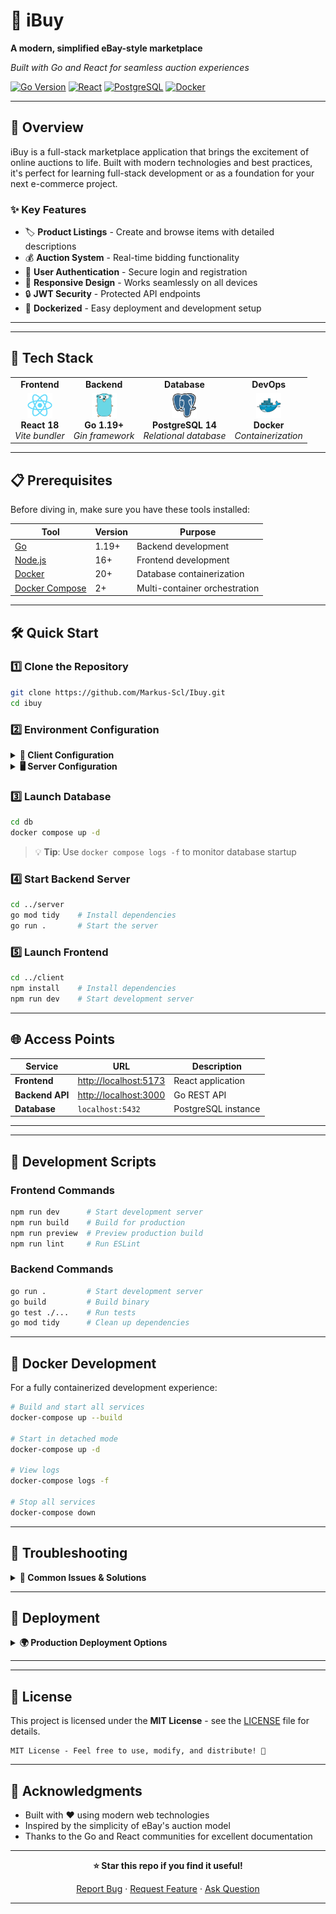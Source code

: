 # 🛒 iBuy

**A modern, simplified eBay-style marketplace**

_Built with Go and React for seamless auction experiences_

[![Go Version](https://img.shields.io/badge/Go-1.19+-00ADD8?style=for-the-badge&logo=go)](https://golang.org/)
[![React](https://img.shields.io/badge/React-18+-61DAFB?style=for-the-badge&logo=react)](https://reactjs.org/)
[![PostgreSQL](https://img.shields.io/badge/PostgreSQL-14+-336791?style=for-the-badge&logo=postgresql)](https://postgresql.org/)
[![Docker](https://img.shields.io/badge/Docker-20+-2496ED?style=for-the-badge&logo=docker)](https://docker.com/)

</div>

---

## 🌟 Overview

iBuy is a full-stack marketplace application that brings the excitement of online auctions to life. Built with modern technologies and best practices, it's perfect for learning full-stack development or as a foundation for your next e-commerce project.

### ✨ Key Features

-   🏷️ **Product Listings** - Create and browse items with detailed descriptions
-   💰 **Auction System** - Real-time bidding functionality
-   👤 **User Authentication** - Secure login and registration
-   📱 **Responsive Design** - Works seamlessly on all devices
-   🔒 **JWT Security** - Protected API endpoints
-   🐳 **Dockerized** - Easy deployment and development setup

---

---

## 🚀 Tech Stack

<table>
<tr>
<td align="center"><strong>Frontend</strong></td>
<td align="center"><strong>Backend</strong></td>
<td align="center"><strong>Database</strong></td>
<td align="center"><strong>DevOps</strong></td>
</tr>
<tr>
<td align="center">
  <img src="https://raw.githubusercontent.com/devicons/devicon/master/icons/react/react-original.svg" width="40" height="40"/><br/>
  <strong>React 18</strong><br/>
  <em>Vite bundler</em>
</td>
<td align="center">
  <img src="https://raw.githubusercontent.com/devicons/devicon/master/icons/go/go-original.svg" width="40" height="40"/><br/>
  <strong>Go 1.19+</strong><br/>
  <em>Gin framework</em>
</td>
<td align="center">
  <img src="https://raw.githubusercontent.com/devicons/devicon/master/icons/postgresql/postgresql-original.svg" width="40" height="40"/><br/>
  <strong>PostgreSQL 14</strong><br/>
  <em>Relational database</em>
</td>
<td align="center">
  <img src="https://raw.githubusercontent.com/devicons/devicon/master/icons/docker/docker-original.svg" width="40" height="40"/><br/>
  <strong>Docker</strong><br/>
  <em>Containerization</em>
</td>
</tr>
</table>

---

## 📋 Prerequisites

Before diving in, make sure you have these tools installed:

| Tool                                               | Version | Purpose                       |
| -------------------------------------------------- | ------- | ----------------------------- |
| [Go](https://go.dev/doc/install)                   | 1.19+   | Backend development           |
| [Node.js](https://nodejs.org/)                     | 16+     | Frontend development          |
| [Docker](https://docs.docker.com/get-docker/)      | 20+     | Database containerization     |
| [Docker Compose](https://docs.docker.com/compose/) | 2+      | Multi-container orchestration |

---

## 🛠️ Quick Start

### 1️⃣ Clone the Repository

```bash
git clone https://github.com/Markus-Scl/Ibuy.git
cd ibuy
```

### 2️⃣ Environment Configuration

<details>
<summary><strong>📱 Client Configuration</strong></summary>

Create `client/.env`:

```env
VITE_SERVER_API=http://localhost:3000/
```

</details>

<details>
<summary><strong>🖥️ Server Configuration</strong></summary>

Create `server/.env`:

```env
# JWT Secrets
REFRESH_TOKEN_SECRET=your_super_secret_refresh_token_key_here
ACCESS_TOKEN_SECRET=your_super_secret_access_token_key_here

# Database Configuration
DB_USER=user
DB_PASSWORD=password
DB_NAME=myapp
DB_HOST=localhost
DB_PORT=5432

# Server Configuration
SERVER_PORT=3000
```

</details>

### 3️⃣ Launch Database

```bash
cd db
docker compose up -d
```

> 💡 **Tip**: Use `docker compose logs -f` to monitor database startup

### 4️⃣ Start Backend Server

```bash
cd ../server
go mod tidy    # Install dependencies
go run .       # Start the server
```

### 5️⃣ Launch Frontend

```bash
cd ../client
npm install    # Install dependencies
npm run dev    # Start development server
```

---

## 🌐 Access Points

<div align="center">

| Service         | URL                                            | Description         |
| --------------- | ---------------------------------------------- | ------------------- |
| **Frontend**    | [http://localhost:5173](http://localhost:5173) | React application   |
| **Backend API** | [http://localhost:3000](http://localhost:3000) | Go REST API         |
| **Database**    | `localhost:5432`                               | PostgreSQL instance |

</div>

---

---

## 🔧 Development Scripts

### Frontend Commands

```bash
npm run dev      # Start development server
npm run build    # Build for production
npm run preview  # Preview production build
npm run lint     # Run ESLint
```

### Backend Commands

```bash
go run .         # Start development server
go build         # Build binary
go test ./...    # Run tests
go mod tidy      # Clean up dependencies
```

---

## 🐳 Docker Development

For a fully containerized development experience:

```bash
# Build and start all services
docker-compose up --build

# Start in detached mode
docker-compose up -d

# View logs
docker-compose logs -f

# Stop all services
docker-compose down
```

---

## 🐞 Troubleshooting

<details>
<summary><strong>🚨 Common Issues & Solutions</strong></summary>

### Port Conflicts

```bash
# Check what's using port 3000
lsof -i :3000

# Kill process if needed
kill -9 <PID>
```

### Database Connection Issues

```bash
# Check if PostgreSQL container is running
docker ps

# Reset database
docker-compose down -v
docker-compose up -d
```

### Go Dependencies

```bash
# Clear module cache
go clean -modcache
go mod download
go mod tidy
```

### Node.js Issues

```bash
# Clear npm cache
npm cache clean --force
rm -rf node_modules package-lock.json
npm install
```

</details>

---

## 🚀 Deployment

<details>
<summary><strong>🌍 Production Deployment Options</strong></summary>

### Option 1: Docker Compose

```bash
# Production build
docker-compose -f docker-compose.prod.yml up -d
```

### Option 2: Cloud Platforms

-   **Frontend**: Vercel, Netlify, or AWS S3
-   **Backend**: Railway, Heroku, or AWS EC2
-   **Database**: AWS RDS, Google Cloud SQL, or Supabase

</details>

---

---

## 📄 License

This project is licensed under the **MIT License** - see the [LICENSE](LICENSE) file for details.

```
MIT License - Feel free to use, modify, and distribute! 🎉
```

---

## 🙏 Acknowledgments

-   Built with ❤️ using modern web technologies
-   Inspired by the simplicity of eBay's auction model
-   Thanks to the Go and React communities for excellent documentation

---

<div align="center">

**⭐ Star this repo if you find it useful!**

[Report Bug](https://github.com/your-username/ibuy/issues) · [Request Feature](https://github.com/your-username/ibuy/issues) · [Ask Question](https://github.com/your-username/ibuy/discussions)

---

</div>
